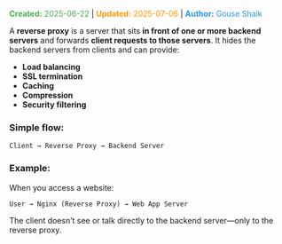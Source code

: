 <span style="color:#4caf50;"><b>Created:</b> 2025-06-22</span> | <span style="color:#ff9800;"><b>Updated:</b> 2025-07-06</span> | <span style="color:#2196f3;"><b>Author:</b> Gouse Shaik</span>

A **reverse proxy** is a server that sits **in front of one or more backend servers** and forwards **client requests to those servers**. It hides the backend servers from clients and can provide:

- **Load balancing**
- **SSL termination**
- **Caching**
- **Compression**
- **Security filtering**
### Simple flow:
```
Client → Reverse Proxy → Backend Server
```
### Example:
When you access a website:
```
User → Nginx (Reverse Proxy) → Web App Server
```

The client doesn’t see or talk directly to the backend server—only to the reverse proxy.